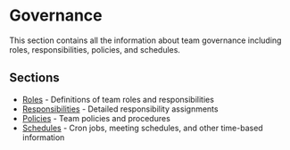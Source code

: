 # Governance

This section contains all the information about team governance including roles, responsibilities, policies, and schedules.

## Sections

- [Roles](roles/) - Definitions of team roles and responsibilities
- [Responsibilities](responsibilities/) - Detailed responsibility assignments
- [Policies](policies/) - Team policies and procedures
- [Schedules](schedules/) - Cron jobs, meeting schedules, and other time-based information